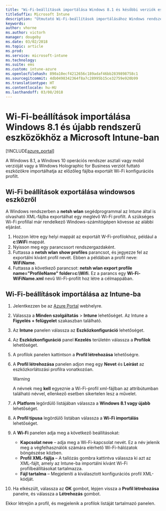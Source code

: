 ```yaml
---
title: "Wi-Fi-beállítások importálása Windows 8.1 és későbbi verziók esetén"
titleSuffix: Microsoft Intune
description: "Útmutató Wi-Fi-beállítások importálásához Windows rendszerből Intune-os Wi-Fi-profilba."
keywords: 
author: vhorne
ms.author: victorh
manager: dougeby
ms.date: 03/02/2018
ms.topic: article
ms.prod: 
ms.service: microsoft-intune
ms.technology: 
ms.suite: ems
ms.custom: intune-azure
ms.openlocfilehash: 890a10ecf4212656c189adaf46bb2839898758c1
ms.sourcegitcommit: 4db0498342364f8a7c28995b15ce32759e920b99
ms.translationtype: HT
ms.contentlocale: hu-HU
ms.lasthandoff: 03/08/2018
---
```

# <a name="import-wi-fi-settings-for-windows-81-and-later-devices-in-microsoft-intune"></a>Wi-Fi-beállítások importálása Windows 8.1 és újabb rendszerű eszközökhöz a Microsoft Intune-ban

[!INCLUDE[azure_portal](./includes/azure_portal.md)]

A Windows 8.1, a Windows 10 operációs rendszer asztali vagy mobil verzióját vagy a Windows Holographic for Business verziót futtató eszközökre importálhatja az előzőleg fájlba exportált Wi-Fi konfigurációs profilt.

## <a name="export-wi-fi-settings-from-a-windows-device"></a>Wi-Fi beállítások exportálása windowsos eszközről

A Windows rendszerben a **netsh wlan** segédprogrammal az Intune által is olvasható XML-fájlba exportálhat egy meglévő Wi-Fi profilt. A szükséges Wi-Fi profillal már rendelkező Windows-számítógépen kövesse az alábbi eljárást.
1. Hozzon létre egy helyi mappát az exportált W-Fi-profilokhoz, például a **c:\WiFi** mappát.
1. Nyisson meg egy parancssort rendszergazdaként.
1. Futtassa a **netsh wlan show profiles** parancsot, és jegyezze fel az exportálni kívánt profil nevét. Ebben a példában a profil neve: **WiFiName**.
1. Futtassa a következő parancsot: **netsh wlan export profile name="ProfileName" folder=c:\Wifi**. Ez a parancs egy **Wi-Fi-WiFiName.xml** nevű Wi-Fi-profilt hoz létre a célmappában.

## <a name="import-the-wi-fi-settings-into-intune"></a>Wi-Fi-beállítások importálása az Intune-ba

1. Jelentkezzen be az [Azure Portal](https://portal.azure.com) webhelyre.
2. Válassza a **Minden szolgáltatás** > **Intune** lehetőséget. Az Intune a **Figyelés + felügyelet** szakaszban található.
3. Az **Intune** panelen válassza az **Eszközkonfiguráció** lehetőséget.
4. Az **Eszközkonfiguráció** panel **Kezelés** területén válassza a **Profilok** lehetőséget.
5. A profilok panelen kattintson a **Profil létrehozása** lehetőségre.
6. A **Profil létrehozása** panelen adjon meg egy **Nevet** és **Leírást** az eszközkorlátozási profilra vonatkozóan.


   > [!WARNING]
   > A névnek meg **kell** egyeznie a Wi-Fi-profil xml-fájlban az attribútumban található névvel, ellenkező esetben sikertelen lesz a művelet.

7. A **Platform** legördülő listájában válassza a **Windows 8.1 vagy újabb** lehetőséget.
8. A **Profil típusa** legördülő listában válassza a **Wi-Fi importálás** lehetőséget.
9. A **Wi-Fi** panelen adja meg a következő beállításokat:
    - **Kapcsolat neve** – adja meg a Wi-Fi-kapcsolat nevét. Ez a név jelenik meg a végfelhasználók számára elérhető Wi-Fi-hálózatok böngészése közben.
    - **Profil XML-fájlja** – A tallózás gombra kattintva válassza ki azt az XML-fájlt, amely az Intune-ba importálni kívánt Wi-Fi profilbeállításokat tartalmazza.
    - **Fájl tartalma** – Megjeleníti a kiválasztott konfigurációs profil XML-kódját.
10. Ha elkészült, válassza az **OK** gombot, lépjen vissza a **Profil létrehozása** panelre, és válassza a **Létrehozás** gombot.

Ekkor létrejön a profil, és megjelenik a profilok listáját tartalmazó panelen.

